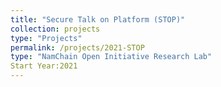 ```yaml
---
title: "Secure Talk on Platform (STOP)"
collection: projects
type: "Projects"
permalink: /projects/2021-STOP
type: "NamChain Open Initiative Research Lab"
Start Year:2021
---
```

